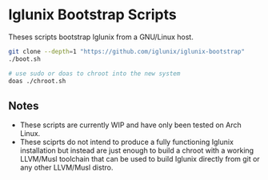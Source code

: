 # Iglunix Bootstrap Scripts
Theses scripts bootstrap Iglunix from a GNU/Linux host.

```sh
git clone --depth=1 "https://github.com/iglunix/iglunix-bootstrap"
./boot.sh

# use sudo or doas to chroot into the new system
doas ./chroot.sh
```

## Notes
 - These scripts are currently WIP and have only been tested on Arch Linux.
 - These sciprts do not intend to produce a fully functioning Iglunix
   installation but instead are just enough to build a chroot with a working
   LLVM/Musl toolchain that can be used to build Iglunix directly from git or
   any other LLVM/Musl distro.
